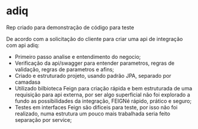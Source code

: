 # adiq
Rep criado para demonstração de código para teste

De acordo com a solicitação do cliente para criar uma api de integração com api adiq:

* Primeiro passo analise e entendimento do negocio;
* Verificação da api/swagger para entender parametros, regras de validação, regras de parametros e afins;
* Criado e estruturado projeto, usando padrão JPA, separado por camadasa
* Utilizado bilbioteca Feign para criação rápida e bem estruturada de uma requisição para api externa, por ser algo superficial não foi explorado a fundo as possibilidades da integração, FEIGNé rápido, prático e seguro;
* Testes em interfaces Feign são dificeis para teste, por isso não foi realizado, numa estrutura um pouco mais trabalhada seria feito separação por service;

